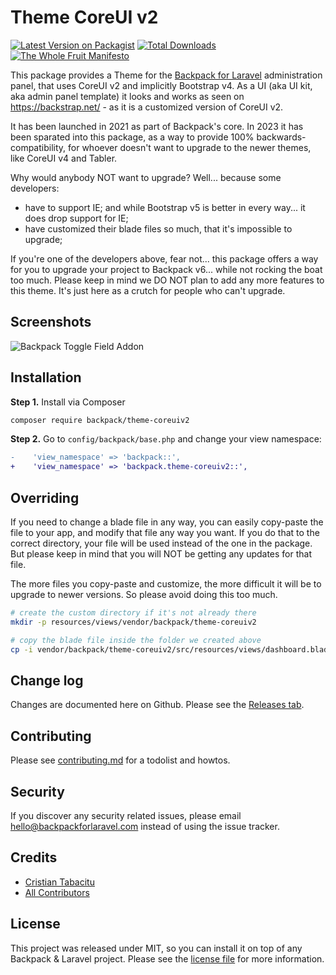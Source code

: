 # Theme CoreUI v2

[![Latest Version on Packagist][ico-version]][link-packagist]
[![Total Downloads][ico-downloads]][link-downloads]
[![The Whole Fruit Manifesto](https://img.shields.io/badge/writing%20standard-the%20whole%20fruit-brightgreen)](https://github.com/the-whole-fruit/manifesto)

This package provides a Theme for the [Backpack for Laravel](https://backpackforlaravel.com/) administration panel, that uses CoreUI v2 and implicitly Bootstrap v4. As a UI (aka UI kit, aka admin panel template) it looks and works as seen on https://backstrap.net/ - as it is a customized version of CoreUI v2.

It has been launched in 2021 as part of Backpack's core. In 2023 it has been sparated into this package, as a way to provide 100% backwards-compatibility, for whoever doesn't want to upgrade to the newer themes, like CoreUI v4 and Tabler.

Why would anybody NOT want to upgrade? Well... because some developers:
- have to support IE; and while Bootstrap v5 is better in every way... it does drop support for IE;
- have customized their blade files so much, that it's impossible to upgrade;

If you're one of the developers above, fear not... this package offers a way for you to upgrade your project to Backpack v6... while not rocking the boat too much. Please keep in mind we DO NOT plan to add any more features to this theme. It's just here as a crutch for people who can't upgrade.

## Screenshots

![Backpack Toggle Field Addon](https://via.placeholder.com/600x250?text=screenshot+needed)


## Installation

**Step 1.** Install via Composer

``` bash
composer require backpack/theme-coreuiv2
```

**Step 2.** Go to `config/backpack/base.php` and change your view namespace:

```diff
-    'view_namespace' => 'backpack::',
+    'view_namespace' => 'backpack.theme-coreuiv2::',
```

## Overriding

If you need to change a blade file in any way, you can easily copy-paste the file to your app, and modify that file any way you want. If you do that to the correct directory, your file will be used instead of the one in the package. But please keep in mind that you will NOT be getting any updates for that file.

The more files you copy-paste and customize, the more difficult it will be to upgrade to newer versions. So please avoid doing this too much.

```bash
# create the custom directory if it's not already there
mkdir -p resources/views/vendor/backpack/theme-coreuiv2

# copy the blade file inside the folder we created above
cp -i vendor/backpack/theme-coreuiv2/src/resources/views/dashboard.blade.php resources/views/vendor/backpack/theme-coreuiv2/dashboard.blade.php
```

## Change log

Changes are documented here on Github. Please see the [Releases tab](https://github.com/backpack/theme-coreuiv2/releases).

## Contributing

Please see [contributing.md](contributing.md) for a todolist and howtos.

## Security

If you discover any security related issues, please email hello@backpackforlaravel.com instead of using the issue tracker.

## Credits

- [Cristian Tabacitu][link-author]
- [All Contributors][link-contributors]

## License

This project was released under MIT, so you can install it on top of any Backpack & Laravel project. Please see the [license file](license.md) for more information.

[ico-version]: https://img.shields.io/packagist/v/backpack/theme-coreuiv2.svg?style=flat-square
[ico-downloads]: https://img.shields.io/packagist/dt/backpack/theme-coreuiv2.svg?style=flat-square

[link-packagist]: https://packagist.org/packages/backpack/theme-coreuiv2
[link-downloads]: https://packagist.org/packages/backpack/theme-coreuiv2
[link-author]: https://github.com/backpack
[link-contributors]: ../../contributors
